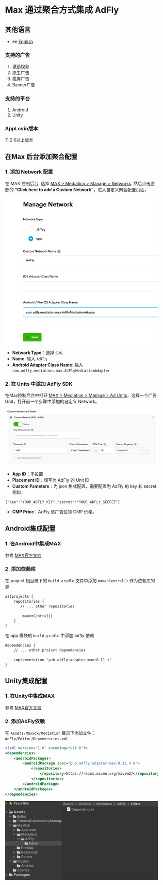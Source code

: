 # Max 通过聚合方式集成 AdFly

## 其他语言
* en [English](english.md)

### 支持的广告
1. 激励视频
2. 原生广告
3. 插屏广告
4. Banner广告

### 支持的平台
1. Android
2. Unity

### AppLovin版本
11.2.0以上版本

## 在Max 后台添加聚合配置

### 1. 添加 Network 配置
在 MAX 控制后台, 选择 [MAX > Mediation > Manage > Networks](https://dash.applovin.com/o/mediation/networks/). 然后点击底部的 **“Click here to add a Custom Network”**，进入自定义聚合配置页面。

![](1.png)

- **Network Type**：选择 `SDK`.
- **Name**: 输入 `AdFly`
- **Android Adapter Class Name**: 输入 `com.adfly.mediation.max.AdFlyMediationAdapter`

### 2. 在 Units 中添加 AdFly SDK
在Max控制后台中打开 [MAX > Mediation > Manage > Ad Units](https://dash.applovin.com/o/mediation/ad_units/)，选择一个广告Unit，打开前一个步骤中添加的自定义 Network。

![](2.png)

- **App ID**：不设置
- **Placement ID**：填写为 AdFly 的 Unit ID
- **Custom Pameters**：为 json 格式配置，需要配置为 AdFly 的 key 和 secret
例如：

```
{"key":"YOUR_ADFLY_KEY","secret":"YOUR_ADFLY_SECRET"}
```

- **CMP Price**：AdFly 该广告位的 CMP 价格。

## Android集成配置
### 1. 在Android中集成MAX
参考 [MAX官方文档](https://dash.applovin.com/documentation/mediation/android/getting-started/integration)

### 2. 添加依赖库
在 project 根目录下的 `build.gradle` 文件中添加 `mavenCentral()` 作为依赖库的源

```
allprojects {
    repositories {
       // ... other repositories

        mavenCentral()
    }
}
```

在 app 模块的 `build.gradle` 中添加 adfly 依赖

```
dependencies {
    // ... other project dependencies

    implementation 'pub.adfly:adapter-max:0.11.+'
}
```

## Unity集成配置

### 1. 在Unity中集成MAX
参考 [MAX官方文档](https://dash.applovin.com/documentation/mediation/unity/getting-started/integration)

### 2. 添加AdFly依赖
在 `Assets/MaxSdk/Mediation` 目录下添加文件：`AdFly/Editor/Dependencies.xml`

```xml
<?xml version="1.0" encoding="utf-8"?>
<dependencies>
    <androidPackages>
        <androidPackage spec="pub.adfly:adapter-max:0.11.4.0">
            <repositories>
                <repository>https://repo1.maven.org/maven2/</repository>
            </repositories>
        </androidPackage>
    </androidPackages>
</dependencies>
```

![](3.png)


